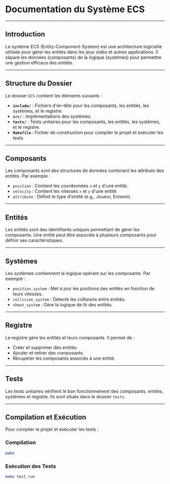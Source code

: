 # Documentation du Système ECS

---

## **Introduction**

Le système ECS (Entity-Component-System) est une architecture logicielle utilisée pour gérer les entités dans les jeux vidéo et autres applications. Il sépare les données (composants) de la logique (systèmes) pour permettre une gestion efficace des entités.

---

## **Structure du Dossier**

Le dossier `ECS` contient les éléments suivants :

- **`include/`** : Fichiers d'en-tête pour les composants, les entités, les systèmes, et le registre.
- **`src/`** : Implémentations des systèmes.
- **`tests/`** : Tests unitaires pour les composants, les entités, les systèmes, et le registre.
- **`Makefile`** : Fichier de construction pour compiler le projet et exécuter les tests.

---

## **Composants**

Les composants sont des structures de données contenant les attributs des entités. Par exemple :
- `position` : Contient les coordonnées `x` et `y` d'une entité.
- `velocity` : Contient les vitesses `x` et `y` d'une entité.
- `attribute` : Définit le type d'entité (e.g., Joueur, Ennemi).

---

## **Entités**

Les entités sont des identifiants uniques permettant de gérer les composants. Une entité peut être associée à plusieurs composants pour définir ses caractéristiques.

---

## **Systèmes**

Les systèmes contiennent la logique opérant sur les composants. Par exemple :
- `position_system` : Met à jour les positions des entités en fonction de leurs vitesses.
- `collision_system` : Détecte les collisions entre entités.
- `shoot_system` : Gère la logique de tir des entités.

---

## **Registre**

Le registre gère les entités et leurs composants. Il permet de :
- Créer et supprimer des entités.
- Ajouter et retirer des composants.
- Récupérer les composants associés à une entité.

---

## **Tests**

Les tests unitaires vérifient le bon fonctionnement des composants, entités, systèmes et registre. Ils sont situés dans le dossier `tests`.

---

## **Compilation et Exécution**

Pour compiler le projet et exécuter les tests :

### Compilation

```sh
make
```

### Exécution des Tests

```sh
make test_run
```